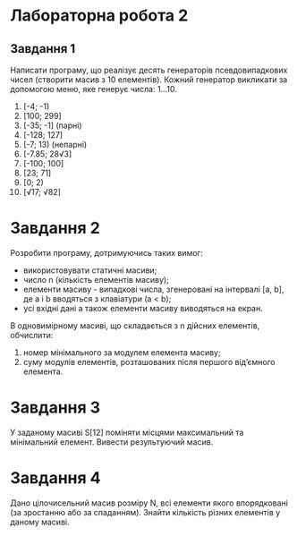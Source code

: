 # Лабораторна робота 2

## Завдання 1

Написати програму, що реалізує десять генераторів псевдовипадкових чисел (створити масив з 10 елементів). Кожний генератор викликати за допомогою меню, яке генерує числа: 1...10.

1. [-4; -1)
2. [100; 299]
3. [-35; -1] (парні)
4. [-128; 127]
5. [-7; 13) (непарні)
6. [-7.85; 28√3]
7. [-100; 100]
8. [23; 71]
9. [0; 2)
10. [√17; √82]

# Завдання 2

Розробити програму, дотримуючись таких вимог:
- використовувати статичні масиви;
- число n (кількість елементів масиву);
- елементи масиву - випадкові числа, згенеровані на інтервалі [a, b], де a і b вводяться з клавіатури (a < b);
- усі вхідні дані а також елементи масиву виводяться на екран.

В одновимірному масиві, що складається з n дійсних елементів, обчислити:
1. номер мінімального за модулем елемента масиву;
2. суму модулів елементів, розташованих після першого від’ємного елемента.

# Завдання 3

У заданому масиві S[12] поміняти місцями максимальний та мінімальний елемент. Вивести результуючий масив.

# Завдання 4

Дано цілочисельний масив розміру N, всі елементи якого впорядковані (за зростанню або за спаданням). Знайти кількість різних елементів у даному масиві.